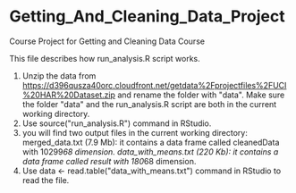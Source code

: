 # Getting_And_Cleaning_Data_Project
Course Project for Getting and Cleaning Data Course

This file describes how run_analysis.R script works.

1. Unzip the data from https://d396qusza40orc.cloudfront.net/getdata%2Fprojectfiles%2FUCI%20HAR%20Dataset.zip and rename the folder with "data". Make sure the folder "data" and the run_analysis.R script are both in the current working directory.
2. Use source("run_analysis.R") command in RStudio.
3. you will find two output files in the current working directory:
        merged_data.txt (7.9 Mb): it contains a data frame called cleanedData with 10299*68 dimension.
        data_with_means.txt (220 Kb): it contains a data frame called result with 180*68 dimension.
4. Use data <- read.table("data_with_means.txt") command in RStudio to read the file. 
